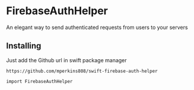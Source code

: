 # FirebaseAuthHelper 


An elegant way to send authenticated requests from users to your servers


## Installing 

Just add the Github url in swift package manager 

```
https://github.com/mperkins808/swift-firebase-auth-helper
```

```
import FirebaseAuthHelper
```
